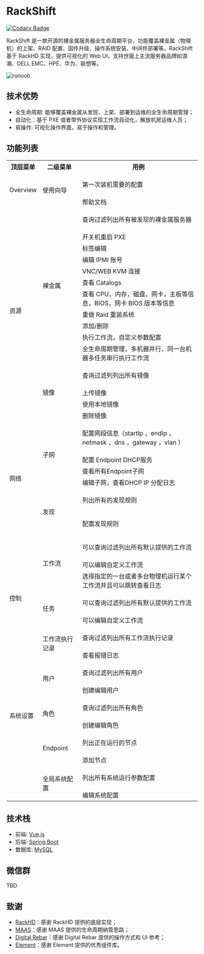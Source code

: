 # RackShift

[![Codacy Badge](https://api.codacy.com/project/badge/Grade/2d7d7a82829e4e4e80c0f2a9aa2397ca)](https://app.codacy.com/manual/rackshift/rackshift?utm_source=github.com&utm_medium=referral&utm_content=rackshift/rackshift&utm_campaign=Badge_Grade_Dashboard)

RackShift 是一款开源的裸金属服务器全生命周期平台，功能覆盖裸金属（物理机）的上架、RAID 配置、固件升级、操作系统安装、中间件部署等。RackShift 基于 RackHD 实现，提供可视化的 Web UI，支持世面上主流服务器品牌如浪潮、DELL EMC、HPE、华为、联想等。

![runoob](https://f2c-south.oss-cn-shenzhen.aliyuncs.com/RackHD-dont-del/RackHD%E4%B8%80%E9%94%AE%E5%8C%85/3.0/rs2.png)

## 技术优势
  
- 全生命周期: 能够覆盖裸金属从发现、上架、部署到运维的全生命周期管理；
- 自动化：基于 PXE 或者带外协议实现工作流自动化，解放机房运维人员；
- 易操作: 可视化操作界面，易于操作和管理。

## 功能列表

<table class="wrapped confluenceTable"><colgroup><col><col><col></colgroup><tbody><tr><th class="confluenceTh">顶层菜单</th><th class="confluenceTh">二级菜单</th><th class="confluenceTh">用例</th></tr><tr><td rowspan="2" class="confluenceTd">Overview</td><td rowspan="2" class="confluenceTd">使用向导</td><td class="confluenceTd"><p>第一次装机需要的配置</p></td></tr><tr><td colspan="1" class="confluenceTd">帮助文档</td></tr><tr><td rowspan="15" class="confluenceTd">资源<br><br></td><td rowspan="11" class="confluenceTd">裸金属</td><td class="confluenceTd"><p>查询过滤列出所有被发现的裸金属服务器</p></td></tr><tr><td colspan="1" class="confluenceTd">开关机重启 PXE</td></tr><tr><td colspan="1" class="confluenceTd">标签编辑</td></tr><tr><td colspan="1" class="confluenceTd">编辑 IPMI 账号</td></tr><tr><td colspan="1" class="confluenceTd">VNC/WEB KVM 连接</td></tr><tr><td colspan="1" class="confluenceTd">查看 Catalogs</td></tr><tr><td colspan="1" class="confluenceTd">查看 CPU，内存，磁盘，网卡，主板等信息，BIOS，网卡 BIOS 版本等信息</td></tr><tr><td colspan="1" class="confluenceTd">重做 Raid 重装系统</td></tr><tr><td colspan="1" class="confluenceTd">添加/删除</td></tr><tr><td colspan="1" class="confluenceTd">执行工作流，自定义参数配置</td></tr><tr><td colspan="1" class="confluenceTd">全生命周期管理，多机器并行，同一台机器多任务串行执行工作流</td></tr><tr><td rowspan="4" class="confluenceTd">镜像</td><td class="confluenceTd"><p>查询过滤列列出所有镜像</p></td></tr><tr><td colspan="1" class="confluenceTd">上传镜像</td></tr><tr><td colspan="1" class="confluenceTd">使用本地镜像</td></tr><tr><td colspan="1" class="confluenceTd">删除镜像</td></tr><tr><td rowspan="6" class="confluenceTd">网络</td><td rowspan="4" class="confluenceTd">子网</td><td class="confluenceTd"><p>配置网段信息（startIp ，endIp ，netmask ，dns ，gateway ，vlan ）</p></td></tr><tr><td colspan="1" class="confluenceTd">配置 Endpoint DHCP服务</td></tr><tr><td colspan="1" class="confluenceTd">查看所有Endpoint子网</td></tr><tr><td colspan="1" class="confluenceTd">编辑子网，查看DHCP IP 分配日志</td></tr><tr><td rowspan="2" class="confluenceTd">发现</td><td class="confluenceTd"><p>列出所有的发现规则</p></td></tr><tr><td colspan="1" class="confluenceTd"><p>配置发现规则</p></td></tr><tr><td rowspan="7" class="confluenceTd">控制</td><td rowspan="3" class="confluenceTd">工作流</td><td class="confluenceTd"><p>可以查询过滤列出所有默认提供的工作流</p></td></tr><tr><td colspan="1" class="confluenceTd">可以编辑自定义工作流</td></tr><tr><td colspan="1" class="confluenceTd">选择指定的一台或者多台物理机运行某个工作流并且可以跳转查看日志</td></tr><tr><td rowspan="2" class="confluenceTd">任务</td><td class="confluenceTd"><p>可以查询过滤列出所有默认提供的工作流</p></td></tr><tr><td colspan="1" class="confluenceTd">可以编辑自定义工作流</td></tr><tr><td rowspan="2" class="confluenceTd">工作流执行记录</td><td colspan="1" class="confluenceTd"><p>查询过滤列出所有工作流执行记录</p></td></tr><tr><td colspan="1" class="confluenceTd">查看报错日志</td></tr><tr><td rowspan="9" class="confluenceTd">系统设置<br><br><br><br><br></td></tr><tr><td rowspan="2" class="confluenceTd">用户</td><td colspan="1" class="confluenceTd"><p>查询过滤列出所有用户</p></td></tr><tr><td colspan="1" class="confluenceTd">创建编辑用户</td></tr><tr><td rowspan="2" class="confluenceTd">角色</td><td colspan="1" class="confluenceTd"><p>查询过滤列出所有角色</p></td></tr><tr><td colspan="1" class="confluenceTd">创建编辑角色</td></tr><tr><td rowspan="2" class="confluenceTd">Endpoint</td><td colspan="1" class="confluenceTd"><p>列出正在运行的节点</p></td></tr><tr><td colspan="1" class="confluenceTd">添加节点</td></tr><tr><td rowspan="2" class="confluenceTd">全局系统配置</td><td colspan="1" class="confluenceTd"><p>列出所有系统运行参数配置</p></td></tr><tr><td colspan="1" class="confluenceTd">编辑系统配置</td></tr></tbody></table>

## 技术栈

- 前端: [Vue.js](https://vuejs.org/)
- 后端: [Spring Boot](https://www.tutorialspoint.com/spring_boot/spring_boot_introduction.htm)
- 数据库: [MySQL](https://www.mysql.com/)

## 微信群

TBD

## 致谢

-  [RackHD](https://rackhd.github.io/)：感谢 RackHD 提供的底层实现；
-  [MAAS](https://maas.io/)：感谢 MAAS 提供的生命周期纳管思路；
-  [Digital Rebar](https://rackn.com/rebar/)：感谢 Digital Rebar 提供的操作方式和 UI 参考；
-  [Element](https://element.eleme.cn/#/)：感谢 Element 提供的优秀组件库。

